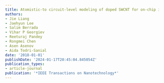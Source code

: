 ```yaml
---
title: Atomistic-to circuit-level modeling of doped SWCNT for on-chip interconnects
authors:
- Jie Liang
- Jaehyun Lee
- Salim Berrada
- Vihar P Georgiev
- Reeturaj Pandey
- Rongmei Chen
- Asen Asenov
- Aida Todri-Sanial
date: '2018-01-01'
publishDate: '2024-01-17T20:45:04.845054Z'
publication_types:
- article-journal
publication: '*IEEE Transactions on Nanotechnology*'
---
```

